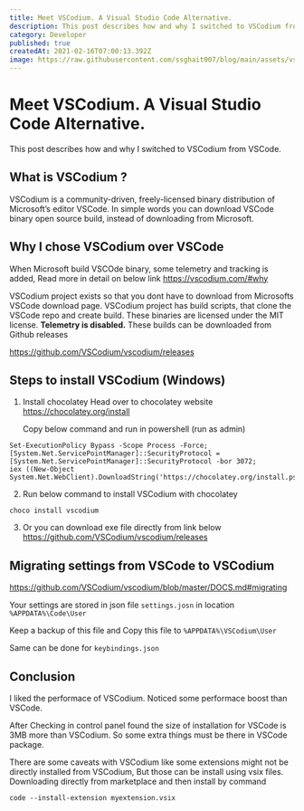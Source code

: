 ```yaml
---
title: Meet VSCodium. A Visual Studio Code Alternative.
description: This post describes how and why I switched to VSCodium from VSCode.
category: Developer
published: true
createdAt: 2021-02-16T07:00:13.392Z
image: https://raw.githubusercontent.com/ssghait007/blog/main/assets/vscodium.webp
---
```


# Meet VSCodium. A Visual Studio Code Alternative.

This post describes how and why I switched to VSCodium from VSCode.

## What is VSCodium ?

VSCodium is a community-driven, freely-licensed binary distribution of Microsoft’s editor VSCode.
In simple words you can download VSCode binary open source build, instead of downloading from Microsoft.

## Why I chose VSCodium over VSCode

When Microsoft build VSCOde binary, some telemetry and tracking is added,
Read more in detail on below link
https://vscodium.com/#why

VSCodium project exists so that you dont have to download from Microsofts VSCode download page.
VSCodium project has build scripts, that clone the VSCode repo and create build.
These binaries are licensed under the MIT license. **Telemetry is disabled.**
These builds can be downloaded from Github releases

https://github.com/VSCodium/vscodium/releases

## Steps to install VSCodium (Windows)

1. Install chocolatey
   Head over to chocolatey website https://chocolatey.org/install

   Copy below command and run in powershell (run as admin)

```bash{1,3-5}
Set-ExecutionPolicy Bypass -Scope Process -Force;
[System.Net.ServicePointManager]::SecurityProtocol = [System.Net.ServicePointManager]::SecurityProtocol -bor 3072;
iex ((New-Object System.Net.WebClient).DownloadString('https://chocolatey.org/install.ps1'))
```

2. Run below command to install VSCodium with chocolatey

```bash{1,3-5}
choco install vscodium
```

3. Or you can download exe file directly from link below
   https://github.com/VSCodium/vscodium/releases

## Migrating settings from VSCode to VSCodium

https://github.com/VSCodium/vscodium/blob/master/DOCS.md#migrating

Your settings are stored in json file `settings.josn` in location `%APPDATA%\Code\User`

Keep a backup of this file and Copy this file to `%APPDATA%\VSCodium\User`

Same can be done for `keybindings.json`

## Conclusion

I liked the performace of VSCodium. Noticed some performace boost than VSCode.

After Checking in control panel found the size of installation for VSCode is 3MB more than VSCodium.
So some extra things must be there in VSCode package.

There are some caveats with VSCodium like some extensions might not be directly installed from VSCodium,
But those can be install using vsix files. Downloading directly from marketplace and then install by command

```
code --install-extension myextension.vsix
```

